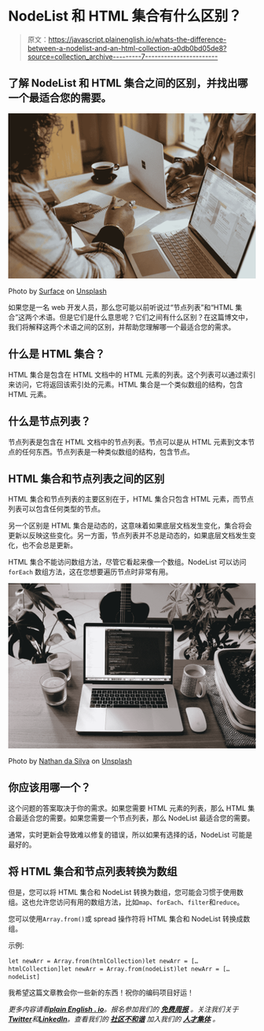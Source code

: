 # NodeList 和 HTML 集合有什么区别？

> 原文：<https://javascript.plainenglish.io/whats-the-difference-between-a-nodelist-and-an-html-collection-a0db0bd05de8?source=collection_archive---------7----------------------->

## 了解 NodeList 和 HTML 集合之间的区别，并找出哪一个最适合您的需要。

![](img/869fb0bf83ecd6c898408a42bf3fe79d.png)

Photo by [Surface](https://unsplash.com/es/@surface?utm_source=medium&utm_medium=referral) on [Unsplash](https://unsplash.com?utm_source=medium&utm_medium=referral)

如果您是一名 web 开发人员，那么您可能以前听说过“节点列表”和“HTML 集合”这两个术语。但是它们是什么意思呢？它们之间有什么区别？在这篇博文中，我们将解释这两个术语之间的区别，并帮助您理解哪一个最适合您的需求。

## 什么是 HTML 集合？

HTML 集合是包含在 HTML 文档中的 HTML 元素的列表。这个列表可以通过索引来访问，它将返回该索引处的元素。HTML 集合是一个类似数组的结构，包含 HTML 元素。

## 什么是节点列表？

节点列表是包含在 HTML 文档中的节点列表。节点可以是从 HTML 元素到文本节点的任何东西。节点列表是一种类似数组的结构，包含节点。

## HTML 集合和节点列表之间的区别

HTML 集合和节点列表的主要区别在于，HTML 集合只包含 HTML 元素，而节点列表可以包含任何类型的节点。

另一个区别是 HTML 集合是动态的，这意味着如果底层文档发生变化，集合将会更新以反映这些变化。另一方面，节点列表并不总是动态的，如果底层文档发生变化，也不会总是更新。

HTML 集合不能访问数组方法，尽管它看起来像一个数组。NodeList 可以访问`forEach` 数组方法，这在您想要遍历节点时非常有用。

![](img/e4dba18132b830bf730211b5d794deb1.png)

Photo by [Nathan da Silva](https://unsplash.com/es/@silvawebdesigns?utm_source=medium&utm_medium=referral) on [Unsplash](https://unsplash.com?utm_source=medium&utm_medium=referral)

## 你应该用哪一个？

这个问题的答案取决于你的需求。如果您需要 HTML 元素的列表，那么 HTML 集合最适合您的需要。如果您需要一个节点列表，那么 NodeList 最适合您的需要。

通常，实时更新会导致难以修复的错误，所以如果有选择的话，NodeList 可能是最好的。

## 将 HTML 集合和节点列表转换为数组

但是，您可以将 HTML 集合和 NodeList 转换为数组，您可能会习惯于使用数组。这也允许您访问有用的数组方法，比如`map`、`forEach`、`filter`和`reduce`。

您可以使用`Array.from()`或 spread 操作符将 HTML 集合和 NodeList 转换成数组。

示例:

```
let newArr = Array.from(htmlCollection)let newArr = […htmlCollection]let newArr = Array.from(nodeList)let newArr = […nodeList]
```

我希望这篇文章教会你一些新的东西！祝你的编码项目好运！

*更多内容请看*[***plain English . io***](https://plainenglish.io/)*。报名参加我们的* [***免费周报***](http://newsletter.plainenglish.io/) *。关注我们关于*[***Twitter***](https://twitter.com/inPlainEngHQ)*和*[***LinkedIn***](https://www.linkedin.com/company/inplainenglish/)*。查看我们的* [***社区不和谐***](https://discord.gg/GtDtUAvyhW) *加入我们的* [***人才集体***](https://inplainenglish.pallet.com/talent/welcome) *。*